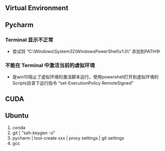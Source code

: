 ## Virtual Environment

## Pycharm
### Terminal 显示不正常
- 尝试将 “C:\Windows\System32\WindowsPowerShell\v1.0\” 添加到PATH中
### 不能在 Terminal 中激活当前的虚拟环境
- 是win10阻止了虚拟环境的激活脚本运行。使用powershell打开到虚拟环境的Scripts目录下运行指令 “set-ExecutionPolicy RemoteSigned”

## CUDA

## Ubuntu
1. conda
2. git | "ssh-keygen -o"
3. pycharm | tool-create xxx | proxy settings | git settings
4. gcc
